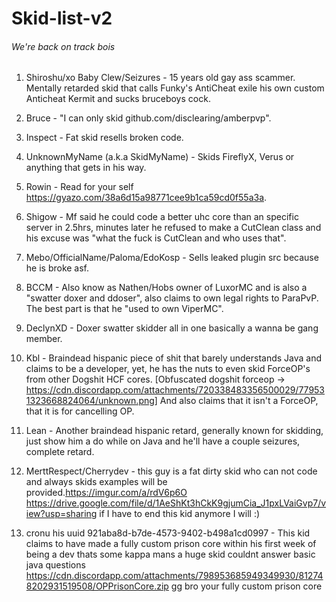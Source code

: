 # Skid-list-v2
###### We're back on track bois


1. Shiroshu/xo Baby Clew/Seizures - 15 years old gay ass scammer. Mentally retarded skid that calls Funky's AntiCheat exile his own custom Anticheat Kermit and sucks bruceboys cock.

2. Bruce - "I can only skid github.com/disclearing/amberpvp".

3. Inspect - Fat skid resells broken code.

4. UnknownMyName (a.k.a SkidMyName) - Skids FireflyX, Verus or anything that gets in his way.

5. Rowin - Read for your self https://gyazo.com/38a6d15a98771cee9b1ca59cd0f55a3a.

6. Shigow - Mf said he could code a better uhc core than an specific server in 2.5hrs, minutes later he refused to make a CutClean class and his excuse was "what the fuck is CutClean and who uses that".

7. Mebo/OfficialName/Paloma/EdoKosp - Sells leaked plugin src because he is broke asf.

8. BCCM - Also know as Nathen/Hobs owner of LuxorMC and is also a "swatter doxer and ddoser", also claims to own legal rights to ParaPvP. The best part is that he "used to own ViperMC".

9. DeclynXD - Doxer swatter skidder all in one basically a wanna be gang member.

10. Kbl - Braindead hispanic piece of shit that barely understands Java and claims to be a developer, yet, he has the nuts to even skid ForceOP's from other Dogshit HCF cores. [Obfuscated dogshit forceop -> https://cdn.discordapp.com/attachments/720338483356500029/779531323668824064/unknown.png] And also claims that it isn't a ForceOP, that it is for cancelling OP.

11. Lean - Another braindead hispanic retard, generally known for skidding, just show him a do while on Java and he'll have a couple seizures, complete retard.

12. MerttRespect/Cherrydev - this guy is a fat dirty skid who can not code and always skids examples will be provided.https://imgur.com/a/rdV6p6O https://drive.google.com/file/d/1AeShKt3hCkK9gjumCia_J1pxLVaiGvp7/view?usp=sharing if I have to end this kid anymore I will :)

13. cronu his uuid 921aba8d-b7de-4573-9402-b498a1cd0997 - This kid claims to have made a fully custom prison core within his first week of being a dev thats some kappa mans a huge skid couldnt answer basic java questions https://cdn.discordapp.com/attachments/798953685949349930/812748202931519508/OPPrisonCore.zip gg bro your fully custom prison core
